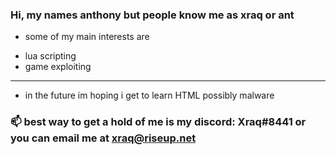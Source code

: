 ### Hi, my names anthony but people know me as xraq or ant

- some of my main interests are
* lua scripting
* game exploiting
-------------------------------------------------------------------
- in the future im hoping i get to learn
 HTML
 possibly malware

### 📫 best way to get a hold of me is my discord: Xraq#8441 or you can email me at xraq@riseup.net


